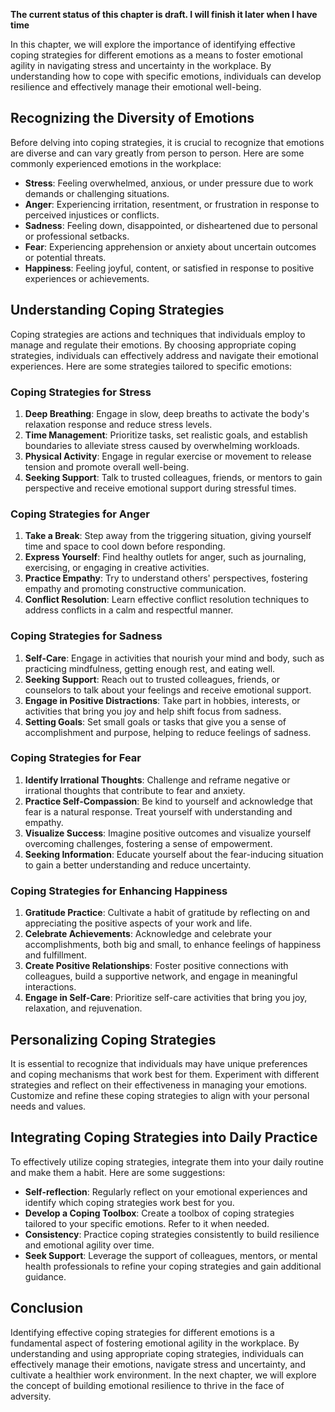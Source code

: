 **The current status of this chapter is draft. I will finish it later when I have time**

In this chapter, we will explore the importance of identifying effective coping strategies for different emotions as a means to foster emotional agility in navigating stress and uncertainty in the workplace. By understanding how to cope with specific emotions, individuals can develop resilience and effectively manage their emotional well-being.

Recognizing the Diversity of Emotions
-------------------------------------

Before delving into coping strategies, it is crucial to recognize that emotions are diverse and can vary greatly from person to person. Here are some commonly experienced emotions in the workplace:

* **Stress**: Feeling overwhelmed, anxious, or under pressure due to work demands or challenging situations.
* **Anger**: Experiencing irritation, resentment, or frustration in response to perceived injustices or conflicts.
* **Sadness**: Feeling down, disappointed, or disheartened due to personal or professional setbacks.
* **Fear**: Experiencing apprehension or anxiety about uncertain outcomes or potential threats.
* **Happiness**: Feeling joyful, content, or satisfied in response to positive experiences or achievements.

Understanding Coping Strategies
-------------------------------

Coping strategies are actions and techniques that individuals employ to manage and regulate their emotions. By choosing appropriate coping strategies, individuals can effectively address and navigate their emotional experiences. Here are some strategies tailored to specific emotions:

### Coping Strategies for Stress

1. **Deep Breathing**: Engage in slow, deep breaths to activate the body's relaxation response and reduce stress levels.
2. **Time Management**: Prioritize tasks, set realistic goals, and establish boundaries to alleviate stress caused by overwhelming workloads.
3. **Physical Activity**: Engage in regular exercise or movement to release tension and promote overall well-being.
4. **Seeking Support**: Talk to trusted colleagues, friends, or mentors to gain perspective and receive emotional support during stressful times.

### Coping Strategies for Anger

1. **Take a Break**: Step away from the triggering situation, giving yourself time and space to cool down before responding.
2. **Express Yourself**: Find healthy outlets for anger, such as journaling, exercising, or engaging in creative activities.
3. **Practice Empathy**: Try to understand others' perspectives, fostering empathy and promoting constructive communication.
4. **Conflict Resolution**: Learn effective conflict resolution techniques to address conflicts in a calm and respectful manner.

### Coping Strategies for Sadness

1. **Self-Care**: Engage in activities that nourish your mind and body, such as practicing mindfulness, getting enough rest, and eating well.
2. **Seeking Support**: Reach out to trusted colleagues, friends, or counselors to talk about your feelings and receive emotional support.
3. **Engage in Positive Distractions**: Take part in hobbies, interests, or activities that bring you joy and help shift focus from sadness.
4. **Setting Goals**: Set small goals or tasks that give you a sense of accomplishment and purpose, helping to reduce feelings of sadness.

### Coping Strategies for Fear

1. **Identify Irrational Thoughts**: Challenge and reframe negative or irrational thoughts that contribute to fear and anxiety.
2. **Practice Self-Compassion**: Be kind to yourself and acknowledge that fear is a natural response. Treat yourself with understanding and empathy.
3. **Visualize Success**: Imagine positive outcomes and visualize yourself overcoming challenges, fostering a sense of empowerment.
4. **Seeking Information**: Educate yourself about the fear-inducing situation to gain a better understanding and reduce uncertainty.

### Coping Strategies for Enhancing Happiness

1. **Gratitude Practice**: Cultivate a habit of gratitude by reflecting on and appreciating the positive aspects of your work and life.
2. **Celebrate Achievements**: Acknowledge and celebrate your accomplishments, both big and small, to enhance feelings of happiness and fulfillment.
3. **Create Positive Relationships**: Foster positive connections with colleagues, build a supportive network, and engage in meaningful interactions.
4. **Engage in Self-Care**: Prioritize self-care activities that bring you joy, relaxation, and rejuvenation.

Personalizing Coping Strategies
-------------------------------

It is essential to recognize that individuals may have unique preferences and coping mechanisms that work best for them. Experiment with different strategies and reflect on their effectiveness in managing your emotions. Customize and refine these coping strategies to align with your personal needs and values.

Integrating Coping Strategies into Daily Practice
-------------------------------------------------

To effectively utilize coping strategies, integrate them into your daily routine and make them a habit. Here are some suggestions:

* **Self-reflection**: Regularly reflect on your emotional experiences and identify which coping strategies work best for you.
* **Develop a Coping Toolbox**: Create a toolbox of coping strategies tailored to your specific emotions. Refer to it when needed.
* **Consistency**: Practice coping strategies consistently to build resilience and emotional agility over time.
* **Seek Support**: Leverage the support of colleagues, mentors, or mental health professionals to refine your coping strategies and gain additional guidance.

Conclusion
----------

Identifying effective coping strategies for different emotions is a fundamental aspect of fostering emotional agility in the workplace. By understanding and using appropriate coping strategies, individuals can effectively manage their emotions, navigate stress and uncertainty, and cultivate a healthier work environment. In the next chapter, we will explore the concept of building emotional resilience to thrive in the face of adversity.
